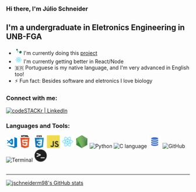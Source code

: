 ### Hi there, I'm Júlio Schneider


## I'm a undergraduate in Eletronics Engineering in UNB-FGA

- <img  alt="React" width="20px" src="https://raw.githubusercontent.com/Conecta-UnB/Conecta-UnB-Wiki/main/docs/logo.png" /> I'm currently doing this [project](https://github.com/Conecta-UnB/Conecta-UnB-Wiki)
- <img  alt="React" width="20px" src="https://raw.githubusercontent.com/github/explore/80688e429a7d4ef2fca1e82350fe8e3517d3494d/topics/react/react.png" /> I'm currently getting better in React/Node
- 🇧🇷 Portuguese is my native language, and I'm very advanced in English too!
- ⚡ Fun fact: Besides software and eletronics I love biology

### Connect with me:

[<img  alt="codeSTACKr | LinkedIn" width="35px" src="https://cdn.jsdelivr.net/npm/simple-icons@v3/icons/linkedin.svg" />][linkedin]


### Languages and Tools:


<img  alt="Visual Studio Code" width="30px" src="https://raw.githubusercontent.com/github/explore/80688e429a7d4ef2fca1e82350fe8e3517d3494d/topics/visual-studio-code/visual-studio-code.png" />
<img  alt="HTML5" width="35px" src="https://raw.githubusercontent.com/github/explore/80688e429a7d4ef2fca1e82350fe8e3517d3494d/topics/html/html.png" />
<img  alt="CSS3" width="35px" src="https://raw.githubusercontent.com/github/explore/80688e429a7d4ef2fca1e82350fe8e3517d3494d/topics/css/css.png" />
<img  alt="JavaScript" width="35px" src="https://raw.githubusercontent.com/github/explore/80688e429a7d4ef2fca1e82350fe8e3517d3494d/topics/javascript/javascript.png" />
<img  alt="React" width="35px" src="https://raw.githubusercontent.com/github/explore/80688e429a7d4ef2fca1e82350fe8e3517d3494d/topics/react/react.png" />
<img  alt="Node.js" width="35px" src="https://raw.githubusercontent.com/github/explore/80688e429a7d4ef2fca1e82350fe8e3517d3494d/topics/nodejs/nodejs.png" />
<img  alt="Python" width="35px" src="https://raw.githubusercontent.com/gilbarbara/logos/e0babf54f7ac9127942111bf177f549b709a60be/logos/python.svg" />
<img  alt="C language" width="35px" src="https://raw.githubusercontent.com/abranhe/programming-languages-logos/master/src/c/c.svg" />
<img  alt="SQL" width="35px" src="https://raw.githubusercontent.com/github/explore/80688e429a7d4ef2fca1e82350fe8e3517d3494d/topics/sql/sql.png" />

<img  alt="GitHub" width="35px" src="https://github.githubassets.com/images/modules/logos_page/Octocat.png" />
<img  alt="Terminal" width="35px" src="https://www.docker.com/sites/default/files/d8/styles/role_icon/public/2019-07/vertical-logo-monochromatic.png?itok=erja9lKc" />
<img  alt="Terminal" width="35px" src="https://raw.githubusercontent.com/github/explore/80688e429a7d4ef2fca1e82350fe8e3517d3494d/topics/terminal/terminal.png" />

<br />
<br />

---

[![jschneiderm98's GitHub stats](https://github-readme-stats.vercel.app/api?username=jschneiderm98&hide=stars&theme=dracula)](https://github.com/jschneiderm98)



[linkedin]: https://www.linkedin.com/in/jschneiderm/r

